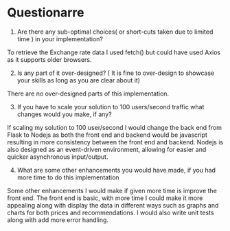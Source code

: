 # Questionarre
1. Are there any sub-optimal choices( or short-cuts taken due to limited time ) in your implementation?

To retrieve the Exchange rate data I used fetch() but could have used Axios as it supports older browsers.

2. Is any part of it over-designed? ( It is fine to over-design to showcase your skills as long as you are clear about it)

There are no over-designed parts of this implementation.

3. If you have to scale your solution to 100 users/second traffic what changes would you make, if any?

If scaling my solution to 100 user/second I would change the back end from Flask to Nodejs as 
both the front end and backend would be javascript resulting in more consistency between the front end and backend.
Nodejs is also designed as an event-driven environment, allowing for easier and quicker asynchronous input/output.

4. What are some other enhancements you would have made, if you had more time to do this implementation

Some other enhancements I would make if given more time is improve the front end.
The front end is basic, with more time I could make it more appealing along with display the
data in different ways such as graphs and charts for both prices and recommendations. I would also write unit tests along 
with add more error handling.
